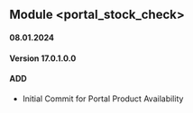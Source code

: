 ## Module <portal_stock_check>

#### 08.01.2024
#### Version 17.0.1.0.0
#### ADD

- Initial Commit for Portal Product Availability
